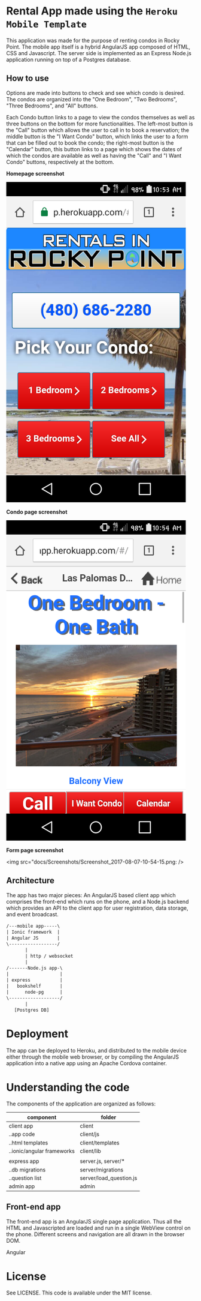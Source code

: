 # Rental App made using the `Heroku Mobile Template`

This application was made for the purpose of renting condos in Rocky Point.
The mobile app itself is a hybrid AngularJS app composed of HTML, CSS and Javascript. The
server side is implemented as an Express Node.js application running on top of 
a Postgres database.


## How to use

Options are made into buttons to check and see which condo is desired. 
The condos are organized into the "One Bedroom", "Two Bedrooms", "Three Bedrooms",
and "All" buttons.

Each Condo button links to a page to view the condos themselves as well as three buttons
on the bottom for more functionalities. The left-most button is the "Call" button which
allows the user to call in to book a reservation; the middle button is the "I Want Condo"
button, which links the user to a form that can be filled out to book the condo; the
right-most button is the "Calendar" button, this button links to a page which shows the
dates of which the condos are available as well as having the "Call" and "I Want Condo"
buttons, respectively at the bottom.


**Homepage screenshot**

<img src="docs/Screenshots/Screenshot_2017-08-07-10-53-17.png" />


**Condo page screenshot**

<img src="docs/Screenshots/Screenshot_2017-08-07-10-54-02.png" />

**Form page screenshot**

<img src="docs/Screenshots/Screenshot_2017-08-07-10-54-15.png: />

## Architecture

The app has two major pieces: An AngularJS based client app which comprises the front-end
which runs on the phone, and a Node.js backend which provides an API to the client app for 
user registration, data storage, and event broadcast.

    /---mobile app-----\
    | Ionic framework  |
    | Angular JS       |
    \------------------/
           |
           | http / websocket
           |
    /-------Node.js app-\
    |                   |
    | express           |
    |   bookshelf       |
    |      node-pg      |
    \-------------------/
           |
       [Postgres DB]

# Deployment

The app can be deployed to Heroku, and distributed to the mobile device either through
the mobile web browser, or by compiling the AngularJS application into a native app
using an Apache Cordova container.

# Understanding the code

The components of the application are organized as follows:

| component | folder |
|------------|---------|
| client app | client |
| ..app code | client/js |
| ..html templates | client/templates |
| ..ionic/angular frameworks | client/lib | 
|            |        |
| express app | server.js, server/* |
| ..db migrations | server/migrations |    
| ..question list | server/load_question.js |
| admin app  | admin  |

## Front-end app

The front-end app is an AngularJS single page application. Thus all the HTML and Javascripted
are loaded and run in a single WebView control on the phone. Different screens and navigation
are all drawn in the browser DOM.

Angular



# License

See LICENSE. This code is available under the MIT license.

